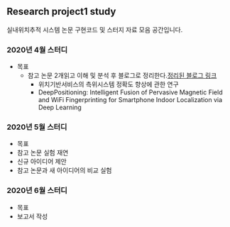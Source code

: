 ## Research project1 study
실내위치추적 시스템 논문 구현코드 및 스터지 자료 모음 공간입니다.

### 2020년 4월  스터디
* 목표
  * 참고 논문 2개읽고 이해 및 분석 후 블로그로 정리한다.[정리된 블로그 링크](https://github.com/JunghakOh/ResearchProj/blob/master/Paper1.md)
    * 위치기반서비스의 측위시스템 정확도 향상에 관한 연구      
    * DeepPositioning: Intelligent Fusion of Pervasive Magnetic Field and WiFi Fingerprinting for Smartphone Indoor Localization via Deep Learning


 
### 2020년 5월 스터디
* 목표
 * 참고 논문 실험 재연
 * 신규 아이디어 제안
 * 참고 논문과 새 아이디어의 비교 실험
 ### 2020년 6월 스터디
 * 목표
  * 보고서 작성
   

 
 
